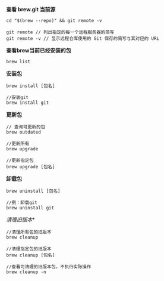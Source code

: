 **查看 brew.git 当前源**

```
cd "$(brew --repo)" && git remote -v

git remote // 列出指定的每一个远程服务器的简写
git remote -v // 显示远程仓库使用的 Git 保存的简写与其对应的 URL
```

**查看brew当前已经安装的包**

```
brew list 
```

**安装包**

```
brew install [包名]

//安装git
brew install git
```

**更新包**

```
// 查询可更新的包
brew outdated

//更新所有
brew upgrade

//更新指定包
brew upgrade [包名]
```

**卸载包**

```
brew uninstall [包名]

//例：卸载git
brew uninstall git
```

*清理旧版本**

```
//清理所有包的旧版本
brew cleanup 

//清理指定包的旧版本
brew cleanup [包名]

//查看可清理的旧版本包，不执行实际操作
brew cleanup -n 
```

